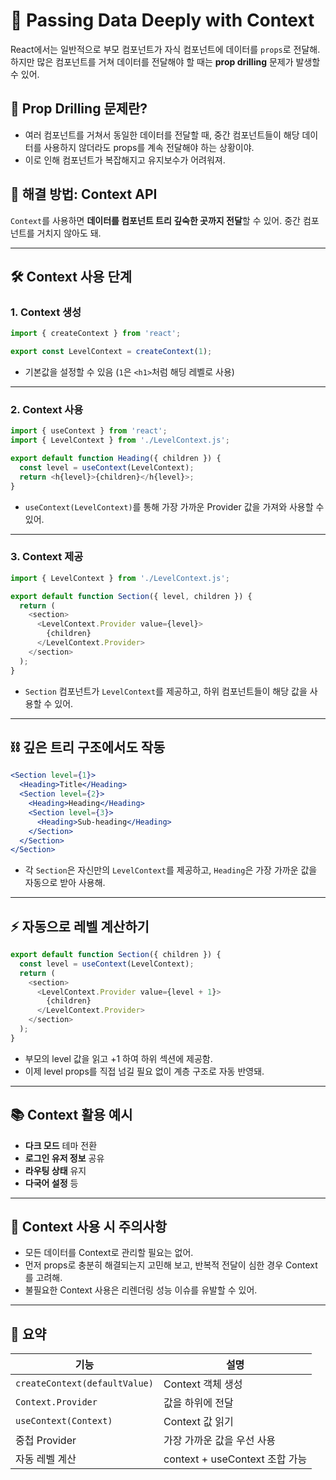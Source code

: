 # 📌 Passing Data Deeply with Context

React에서는 일반적으로 부모 컴포넌트가 자식 컴포넌트에 데이터를 `props`로 전달해. 하지만 많은 컴포넌트를 거쳐 데이터를 전달해야 할 때는 **prop drilling** 문제가 발생할 수 있어.

## 🤯 Prop Drilling 문제란?

- 여러 컴포넌트를 거쳐서 동일한 데이터를 전달할 때, 중간 컴포넌트들이 해당 데이터를 사용하지 않더라도 props를 계속 전달해야 하는 상황이야.
- 이로 인해 컴포넌트가 복잡해지고 유지보수가 어려워져.

## 🧰 해결 방법: Context API

`Context`를 사용하면 **데이터를 컴포넌트 트리 깊숙한 곳까지 전달**할 수 있어. 중간 컴포넌트를 거치지 않아도 돼.

---

## 🛠️ Context 사용 단계

### 1. Context 생성

```js
import { createContext } from 'react';

export const LevelContext = createContext(1);
```

- 기본값을 설정할 수 있음 (`1`은 `<h1>`처럼 해딩 레벨로 사용)

---

### 2. Context 사용

```js
import { useContext } from 'react';
import { LevelContext } from './LevelContext.js';

export default function Heading({ children }) {
  const level = useContext(LevelContext);
  return <h{level}>{children}</h{level}>;
}
```

- `useContext(LevelContext)`를 통해 가장 가까운 Provider 값을 가져와 사용할 수 있어.

---

### 3. Context 제공

```js
import { LevelContext } from './LevelContext.js';

export default function Section({ level, children }) {
  return (
    <section>
      <LevelContext.Provider value={level}>
        {children}
      </LevelContext.Provider>
    </section>
  );
}
```

- `Section` 컴포넌트가 `LevelContext`를 제공하고, 하위 컴포넌트들이 해당 값을 사용할 수 있어.

---

## ⛓️ 깊은 트리 구조에서도 작동

```jsx
<Section level={1}>
  <Heading>Title</Heading>
  <Section level={2}>
    <Heading>Heading</Heading>
    <Section level={3}>
      <Heading>Sub-heading</Heading>
    </Section>
  </Section>
</Section>
```

- 각 `Section`은 자신만의 `LevelContext`를 제공하고, `Heading`은 가장 가까운 값을 자동으로 받아 사용해.

---

## ⚡ 자동으로 레벨 계산하기

```js
export default function Section({ children }) {
  const level = useContext(LevelContext);
  return (
    <section>
      <LevelContext.Provider value={level + 1}>
        {children}
      </LevelContext.Provider>
    </section>
  );
}
```

- 부모의 level 값을 읽고 +1 하여 하위 섹션에 제공함.
- 이제 level props를 직접 넘길 필요 없이 계층 구조로 자동 반영돼.

---

## 📚 Context 활용 예시

- **다크 모드** 테마 전환
- **로그인 유저 정보** 공유
- **라우팅 상태** 유지
- **다국어 설정** 등

---

## 🚨 Context 사용 시 주의사항

- 모든 데이터를 Context로 관리할 필요는 없어.
- 먼저 props로 충분히 해결되는지 고민해 보고, 반복적 전달이 심한 경우 Context를 고려해.
- 불필요한 Context 사용은 리렌더링 성능 이슈를 유발할 수 있어.

---

## 🧭 요약

| 기능 | 설명 |
|------|------|
| `createContext(defaultValue)` | Context 객체 생성 |
| `Context.Provider` | 값을 하위에 전달 |
| `useContext(Context)` | Context 값 읽기 |
| 중첩 Provider | 가장 가까운 값을 우선 사용 |
| 자동 레벨 계산 | context + useContext 조합 가능 |

